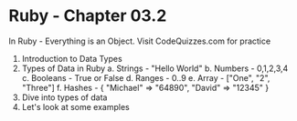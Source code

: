# Ruby - Chapter 03.2

In Ruby - Everything is an Object.
Visit CodeQuizzes.com for practice

1. Introduction to Data Types
2. Types of Data in Ruby
    a. Strings  - "Hello World"
    b. Numbers  - 0,1,2,3,4
    c. Booleans - True or False
    d. Ranges - 0..9
    e. Array -  ["One", "2", "Three"]
    f. Hashes - {
        "Michael" => "64890",
        "David" => "12345"
    }
2. Dive into types of data
3. Let's look at some examples
